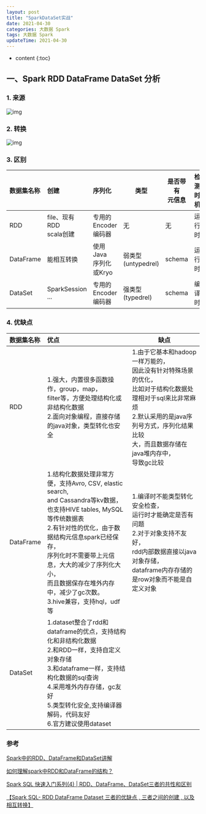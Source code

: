 ```yaml
---
layout: post
title: "SparkDataSet实战"
date: 2021-04-30
categories: 大数据 Spark
tags: 大数据 Spark
updateTime: 2021-04-30
---
```


* content
{:toc}
## 一、Spark RDD DataFrame DataSet 分析

### 1. 来源

![img](\spark\image\spark\SparkAPI.png)

### 2. 转换

![img](\spark\image\spark\sparkRelation.png)

### 3. 区别

| 数据集名称 | 创建 | 序列化 | 类型 | 是否带有<br/>元信息 | 检测时机 |      |
| :--- | :----- | :------- | ---- | ---- | :--- | ---- |
| RDD        | file、现有RDD<br/>scala创建 |  专用的Encoder<br/>编码器  | 无 | 无 | 运行时 |  |
| DataFrame  | 能相互转换 |  使用Java<br/>序列化或Kryo  | 弱类型(untypedrel) | schema | 运行时 |      |
| DataSet    | SparkSession ... | 专用的Encoder<br/>编码器 | 强类型(typedrel) | schema | 编译时 |      |

### 4. 优缺点

| 数据集名称 | 优点                                                         | 缺点                                                         |
| :--------- | :----------------------------------------------------------- | ------------------------------------------------------------ |
| RDD        | 1.强大，内置很多函数操作，group，map，<br/>filter等，方便处理结构化或非结构化数据<br/>2.面向对象编程，直接存储的java对象，类型转化也安全 | 1.由于它基本和hadoop一样万能的，<br/>因此没有针对特殊场景的优化，<br/>比如对于结构化数据处理相对于sql来比非常麻烦<br/>2.默认采用的是java序列号方式，序列化结果比较<br/>大，而且数据存储在java堆内存中，<br/>导致gc比较 |
| DataFrame  | 1.结构化数据处理非常方便，支持Avro, CSV, elastic search,<br/> and Cassandra等kv数据，也支持HIVE tables, MySQL等传统数据表 <br/>2.有针对性的优化，由于数据结构元信息spark已经保存，<br/>序列化时不需要带上元信息，大大的减少了序列化大小，<br/>而且数据保存在堆外内存中，减少了gc次数。<br/> 3.hive兼容，支持hql，udf等 | 1.编译时不能类型转化安全检查，<br/>运行时才能确定是否有问题<br/>2.对于对象支持不友好，<br/>rdd内部数据直接以java对象存储，<br/>dataframe内存存储的是row对象而不能是自定义对象 |
| DataSet    | 1.dataset整合了rdd和dataframe的优点，支持结构化和非结构化数据<br/>2.和RDD一样，支持自定义对象存储<br/>3.和dataframe一样，支持结构化数据的sql查询<br/>4.采用堆外内存存储，gc友好 <br/>5.类型转化安全,支持编译器解码，代码友好 <br/>6.官方建议使用dataset |                                                              |



### 参考

[Spark中的RDD、DataFrame和DataSet讲解](https://zhuanlan.zhihu.com/p/61631248)

[如何理解spark中RDD和DataFrame的结构？](https://www.zhihu.com/question/48684460)

[Spark SQL 快速入门系列(4) | RDD、DataFrame、DataSet三者的共性和区别](https://cloud.tencent.com/developer/article/1733897)

[【Spark SQL- RDD DataFrame Dataset 三者的优缺点 , 三者之间的创建 , 以及相互转换】](https://blog.csdn.net/weixin_40040107/article/details/90646708)

